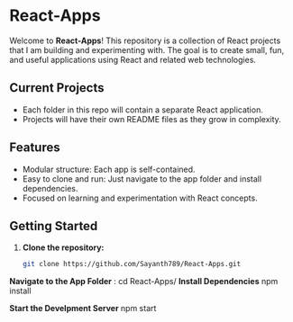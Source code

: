 # React-Apps

Welcome to **React-Apps**! This repository is a collection of React projects that I am building and experimenting with. The goal is to create small, fun, and useful applications using React and related web technologies.  

## Current Projects
- Each folder in this repo will contain a separate React application.
- Projects will have their own README files as they grow in complexity.

## Features
- Modular structure: Each app is self-contained.
- Easy to clone and run: Just navigate to the app folder and install dependencies.
- Focused on learning and experimentation with React concepts.

## Getting Started

1. **Clone the repository:**
   ```bash
   git clone https://github.com/Sayanth789/React-Apps.git

**Navigate to the App Folder** :
cd React-Apps/<app-folder-name>
**Install Dependencies**
npm install

**Start the Develpment Server** 
npm start


